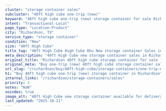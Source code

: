 ```yaml
---
cluster: "storage container sales"
subcluster: "40ft high cube one-trip (new)"
keyword: "40ft high cube one-trip (new) storage container for sale Richardson, TX"
intent: "Transactional-Local"
page_type: "Location-Product"
city: "Richardson, TX"
service_type: "storage container"
condition: "New"
size: "40ft High Cube"
title_tag: "40ft High Cube High Cube Rku New storage container Sales in Richardson | LC Container"
meta_description: "40ft High Cube new storage container sales in Richardson. High cube containers with extra height. Fast delivery, competitive pricing. Serving storage containers area. Quote ID: 15P. Call (214) 524-4168 for your free quote today."
original_title: "Richardson 40ft high cube storage container for sale | LC"
original_meta: "Buy one-trip (new) 40ft high cube storage container sale with local delivery in Richardson, TX. LC Container — local Since 2003. Request a fast quote today."
url_slug: "/richardson/buy/40ft-high-cube/storage-containers/one-trip-new"
h1: "Buy 40ft high cube one-trip (new) storage container in Richardson"
internal_links: "/richardson/storage-containers/sales"
priority: 3
notes: "NaN"
noindex: true
image_alt: "40ft High Cube new storage container available for delivery in Richardson"
last_updated: "2025-10-21"
---
```


<!-- TODO: Add unique city/inventory copy, images, and internal links here. -->
